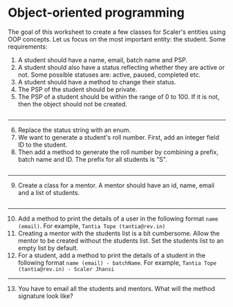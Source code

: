 # Object-oriented programming

The goal of this worksheet to create a few classes for Scaler's entities using OOP concepts. Let us focus on the most important entity: the student. Some requirements:
1. A student should have a name, email, batch name and PSP.
2. A student should also have a status reflecting whether they are active or not. Some possible statuses are: active, paused, completed etc.
3. A student should have a method to change their status.
4. The PSP of the student should be private.
5. The PSP of a student should be within the range of 0 to 100. If it is not, then the object should not be created.

```
```

---

6. Replace the status string with an enum.
7. We want to generate a student's roll number. First, add an integer field ID to the student.
8.  Then add a method to generate the roll number by combining a prefix, batch name and ID. The prefix for all students is "S".

```
```
---

9. Create a class for a mentor. A mentor should have an id, name, email and a list of students.
```
```
---

10. Add a method to print the details of a user in the following format `name (email)`. For example, `Tantia Tope (tantia@rev.in)`
11. Creating a mentor with the students list is a bit cumbersome. Allow the mentor to be created without the students list. Set the students list to an empty list by default.
12. For a student, add a method to print the details of a student in the following format `name (email) - batchName`. For example, `Tantia Tope (tantia@rev.in) - Scaler Jhansi`

---
13.  You have to email all the students and mentors. What will the method signature look like?

